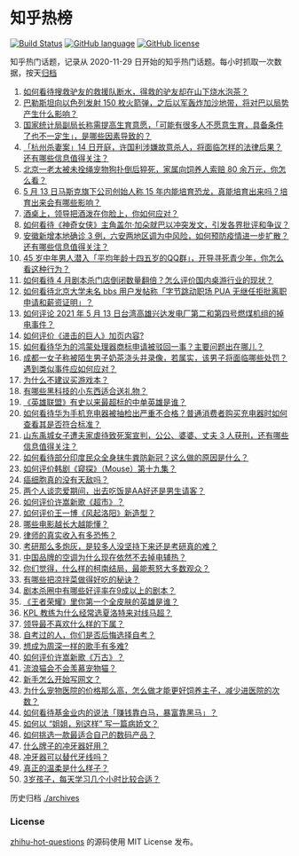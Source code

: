 # 知乎热榜
[![Build Status](https://github.com/ToWeLong/zhihu-hot-questions/workflows/CI/badge.svg)](https://github.com/ToWeLong/zhihu-hot-questions/actions)
[![GitHub language](https://img.shields.io/badge/language-golang-orange.svg)](https://golang.org/)
[![GitHub license](https://img.shields.io/github/license/ToWeLong/zhihu-hot-questions)](https://github.com/ToWeLong/zhihu-hot-questions/blob/main/LICENSE)

知乎热门话题，记录从 2020-11-29 日开始的知乎热门话题。每小时抓取一次数据，按天[归档](./archives)

<!-- BEGIN -->

1. [如何看待搜救驴友的救援队断水，得救的驴友却在山下烧水泡茶？](https://www.zhihu.com/question/459310609)
1. [巴勒斯坦向以色列发射 150 枚火箭弹，之后以军轰炸加沙地带，将对巴以局势产生什么影响？](https://www.zhihu.com/question/458956080)
1. [国家统计局副局长称需提高生育意愿，「可能有很多人不愿意生育，具备条件了也不一定生」，是哪些因素导致的？](https://www.zhihu.com/question/459227388)
1. [「杭州杀妻案」14 日开庭，许国利涉嫌故意杀人，将面临怎样的法律后果？还有哪些信息值得关注？](https://www.zhihu.com/question/459018152)
1. [北京一老太被未拴绳宠物狗扑倒后猝死，家属向饲养人索赔 80 余万元，你怎么看？](https://www.zhihu.com/question/459188941)
1. [5 月 13 日马斯克旗下公司创始人称 15 年内能培育恐龙，真能培育出来吗？培育出来会有哪些影响？](https://www.zhihu.com/question/459235882)
1. [酒桌上，领导把酒泼在你脸上，你如何应对？](https://www.zhihu.com/question/438684200)
1. [如何看待《神奇女侠》主角盖尔·加朵就巴以冲突发文，引发各界批评和争议？](https://www.zhihu.com/question/459349054)
1. [安徽新增本地确诊 3 例，六安两地区调为中风险，如何预防疫情进一步扩散？还有哪些信息值得关注？](https://www.zhihu.com/question/459297033)
1. [45 岁中年男人潜入「平均年龄十四五岁的QQ群」，开导寻死青少年，你怎么看这种行为？](https://www.zhihu.com/question/458209073)
1. [如何看待 4 月剧本杀门店倒闭数量翻倍？怎么评价国内桌游行业的现状？](https://www.zhihu.com/question/459180058)
1. [如何看待北京大学未名 bbs 用户发帖称「字节跳动职场 PUA 无继任拒批离职申请和薪资证明」？](https://www.zhihu.com/question/459317193)
1. [如何评论 2021 年 5 月 13 日台湾高雄兴达发电厂第二和第四号燃煤机组的掉电事件？](https://www.zhihu.com/question/459224953)
1. [如何评价《进击的巨人》加页内容?](https://www.zhihu.com/question/458917406)
1. [如何看待华为的鸿蒙处理器商标申请被驳回一事？主要问题出在哪儿？](https://www.zhihu.com/question/459040169)
1. [成都一女子称被陌生男子奶茶浇头并录像，若属实，该男子将面临哪些处罚？遇到类似事件应如何应对？](https://www.zhihu.com/question/459197699)
1. [为什么不建议买游戏本？](https://www.zhihu.com/question/406822764)
1. [有哪些黑科技的小东西适合送礼物？](https://www.zhihu.com/question/267703735)
1. [《英雄联盟》有史以来最超标的中单英雄是谁？](https://www.zhihu.com/question/458539582)
1. [如何看待华为手机充电器被抽检出严重不合格？普通消费者购买充电器时如何查看其是否符合标准？](https://www.zhihu.com/question/459365657)
1. [山东禹城女子遭夫家虐待致死案宣判，公公、婆婆、丈夫 3 人获刑，还有哪些信息值得关注？](https://www.zhihu.com/question/459407000)
1. [如何看待部分印度民众全身抹牛粪防新冠？这么做的原因是什么？](https://www.zhihu.com/question/459344479)
1. [如何评价韩剧《窥探》（Mouse）第十九集？](https://www.zhihu.com/question/459187331)
1. [癌细胞真的没有天敌吗？](https://www.zhihu.com/question/443608344)
1. [两个人谈恋爱期间，出去吃饭是AA好还是男生请客？](https://www.zhihu.com/question/453155566)
1. [如何评价许嵩新歌《超市》？](https://www.zhihu.com/question/459309807)
1. [如何评价王一博《风起洛阳》新造型？](https://www.zhihu.com/question/459164888)
1. [哪些电影越长大越能懂？](https://www.zhihu.com/question/453278386)
1. [律师的真实收入有多恐怖？](https://www.zhihu.com/question/360433896)
1. [考研那么多炮灰，是较多人没坚持下来还是考研真的难？](https://www.zhihu.com/question/388037964)
1. [中国品牌的空调为什么现在依然不去掉电辅热？](https://www.zhihu.com/question/437041385)
1. [你们觉得，什么样的柯南结局，最能惹怒大多数观众？](https://www.zhihu.com/question/336378614)
1. [有哪些把凉拌菜做得好吃的秘诀？](https://www.zhihu.com/question/327948969)
1. [剧本杀圈中有哪些好评率在9成以上的剧本？](https://www.zhihu.com/question/376559705)
1. [《王者荣耀》里你第一个全皮肤的英雄是谁？](https://www.zhihu.com/question/458540696)
1. [KPL 教练为什么经常选夏洛特来对线马超？](https://www.zhihu.com/question/456202014)
1. [领导最不喜欢什么样的下属？](https://www.zhihu.com/question/401065430)
1. [自考过的人，你们是否后悔选择自考？](https://www.zhihu.com/question/337908624)
1. [想成为周深一样的歌手有多难?](https://www.zhihu.com/question/459244016)
1. [如何评价许嵩新歌《万古》？](https://www.zhihu.com/question/459309716)
1. [流浪猫会不会羡慕宠物猫？](https://www.zhihu.com/question/324311742)
1. [新手怎么开始写网文？](https://www.zhihu.com/question/454846719)
1. [为什么宠物医院的价格那么高，怎么做才能更好饲养主子，减少进医院的次数？](https://www.zhihu.com/question/458720657)
1. [如何看待基金业内的说法「赚钱靠白马，暴富靠黑马」？](https://www.zhihu.com/question/458871834)
1. [如何以  “姐姐，别这样” 写一篇病娇文？](https://www.zhihu.com/question/457524264)
1. [如何挑选一款最适合自己的数码产品？](https://www.zhihu.com/question/458178680)
1. [什么牌子的冲牙器好用？](https://www.zhihu.com/question/265185969)
1. [冲牙器可以替代牙线吗？](https://www.zhihu.com/question/20668251)
1. [真正的温柔是什么样子？](https://www.zhihu.com/question/374915368)
1. [3岁孩子，每天学习几个小时比较合适？](https://www.zhihu.com/question/458279618)

<!-- END -->

历史归档 [./archives](./archives)


### License
[zhihu-hot-questions](https://github.com/towelong/zhihu-hot-questions) 的源码使用 MIT License 发布。